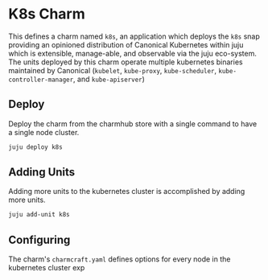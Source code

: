 # K8s Charm

This defines a charm named `k8s`, an application which deploys the `k8s` snap providing an opinioned distribution of Canonical Kubernetes within juju which is extensible, manage-able, and observable via the juju eco-system. The units deployed by this charm operate multiple kubernetes binaries maintained by Canonical (`kubelet`, `kube-proxy`, `kube-scheduler`, `kube-controller-manager`, and `kube-apiserver`)

## Deploy

Deploy the charm from the charmhub store with a single command to have a single node cluster.

```sh
juju deploy k8s
```

## Adding Units

Adding more units to the kubernetes cluster is accomplished by adding more units.

```sh
juju add-unit k8s
```

## Configuring

The charm's `charmcraft.yaml` defines  options for every node in the kubernetes cluster exp
